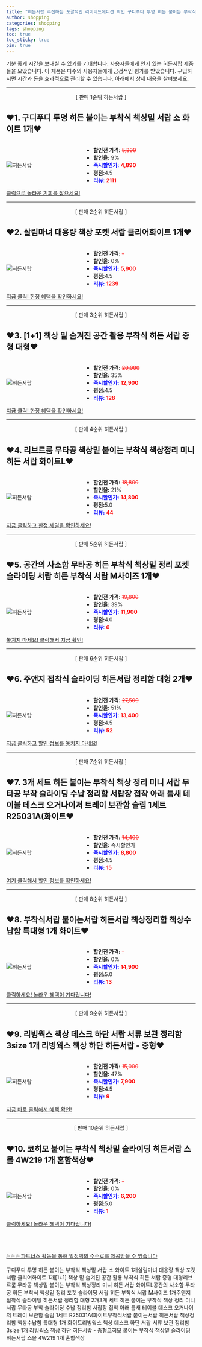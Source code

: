 ```yaml
---
title: "히든서랍 추천하는 포괄적인 리미티드에디션 확인 구디푸디 투명 히든 붙이는 부착식"
author: shopping
categories: shopping
tags: shopping
toc: true
toc_sticky: true
pin: true
---
```

기분 좋게 시간을 보내실 수 있기를 기대합니다. 사용자들에게 인기 있는 히든서랍 제품들을 모았습니다. 이 제품은 다수의 사용자들에게 긍정적인 평가를 받았습니다. 구입하시면 시간과 돈을 효과적으로 관리할 수 있습니다. 아래에서 상세 내용을 살펴보세요.

---
<p class="toplist" style="margin: 0 auto; display: block; width: fit-content;">[ 판매 1순위 히든서랍 ]</p>

<h2><strong>❤️1. 구디푸디 투명 히든 붙이는 부착식 책상밑 서랍 소 화이트 1개❤️</strong></h2>

<div style="display: flex; align-items: center;">
    <div style="flex: 0.4;">
        <img src="https://thumbnail7.coupangcdn.com/thumbnails/remote/230x230ex/image/vendor_inventory/bf2e/42d8abea2af6ad6589364036ea0865e3394edc0ded4ee72a61f793cf31a9.jpg" alt="히든서랍" style="max-width: 100%;">
    </div>
    <div style="flex: 0.6; margin-left: 10px;">
        <ul>
            <li><strong>할인전 가격:</strong> <del style="color: red;">5,390</del></li>
            <li><strong>할인율:</strong> 9%</li>
            <li><span style='color:blue'><strong>즉시할인가:</strong></span> <span style='color:red'><strong>4,890</strong></span></li>
            <li><strong>평점:</strong>4.5</li>
            <li><span style='color:blue'><strong>리뷰:</strong></span> <span style='color:red'><strong>2111</strong></span></li>
        </ul>
    </div>
</div>
<div class="center">
    <a href="https://selin100587001.github.io?lptag=AF9450613&subid=githubio&pageKey=6513424074&traceid=V0-153&itemId=14397168154&vendorItemId=85149814883" class="myButton">
        클릭으로 놀라운 기회를 잡으세요!
    </a>
</div>


---
<p class="toplist" style="margin: 0 auto; display: block; width: fit-content;">[ 판매 2순위 히든서랍 ]</p>

<h2><strong>❤️2. 살림마녀 대용량 책상 포켓 서랍 클리어화이트 1개❤️</strong></h2>

<div style="display: flex; align-items: center;">
    <div style="flex: 0.4;">
        <img src="https://thumbnail7.coupangcdn.com/thumbnails/remote/230x230ex/image/retail/images/2021/06/15/11/1/0ee1cbe3-ad87-482d-92aa-586b8f37290e.jpg" alt="히든서랍" style="max-width: 100%;">
    </div>
    <div style="flex: 0.6; margin-left: 10px;">
        <ul>
            <li><strong>할인전 가격:</strong> <del style="color: red;">-</del></li>
            <li><strong>할인율:</strong> 0%</li>
            <li><span style='color:blue'><strong>즉시할인가:</strong></span> <span style='color:red'><strong>5,900</strong></span></li>
            <li><strong>평점:</strong>4.5</li>
            <li><span style='color:blue'><strong>리뷰:</strong></span> <span style='color:red'><strong>1239</strong></span></li>
        </ul>
    </div>
</div>
<div class="center">
    <a href="https://selin100587001.github.io?lptag=AF9450613&subid=githubio&pageKey=5677877394&traceid=V0-153&itemId=9369105185&vendorItemId=76654297479" class="myButton">
        지금 클릭! 한정 혜택을 확인하세요!
    </a>
</div>


---
<p class="toplist" style="margin: 0 auto; display: block; width: fit-content;">[ 판매 3순위 히든서랍 ]</p>

<h2><strong>❤️3. [1+1] 책상 밑 숨겨진 공간 활용 부착식 히든 서랍 중형 대형❤️</strong></h2>

<div style="display: flex; align-items: center;">
    <div style="flex: 0.4;">
        <img src="https://thumbnail7.coupangcdn.com/thumbnails/remote/230x230ex/image/vendor_inventory/230e/ba17ec2f0ac109afef3442836cf761df318fe42108400819852bfa394872.jpg" alt="히든서랍" style="max-width: 100%;">
    </div>
    <div style="flex: 0.6; margin-left: 10px;">
        <ul>
            <li><strong>할인전 가격:</strong> <del style="color: red;">20,000</del></li>
            <li><strong>할인율:</strong> 35%</li>
            <li><span style='color:blue'><strong>즉시할인가:</strong></span> <span style='color:red'><strong>12,900</strong></span></li>
            <li><strong>평점:</strong>4.5</li>
            <li><span style='color:blue'><strong>리뷰:</strong></span> <span style='color:red'><strong>128</strong></span></li>
        </ul>
    </div>
</div>
<div class="center">
    <a href="https://selin100587001.github.io?lptag=AF9450613&subid=githubio&pageKey=7405547998&traceid=V0-153&itemId=19176599587&vendorItemId=86294588742" class="myButton">
        지금 클릭! 한정 혜택을 확인하세요!
    </a>
</div>


---
<p class="toplist" style="margin: 0 auto; display: block; width: fit-content;">[ 판매 4순위 히든서랍 ]</p>

<h2><strong>❤️4. 리브르룸 무타공 책상밑 붙이는 부착식 책상정리 미니 히든 서랍 화이트L❤️</strong></h2>

<div style="display: flex; align-items: center;">
    <div style="flex: 0.4;">
        <img src="https://thumbnail8.coupangcdn.com/thumbnails/remote/230x230ex/image/vendor_inventory/8254/24e01f44ec2c5e22eba8bab6510c73109a91555064a27562e2ec83315efc.jpg" alt="히든서랍" style="max-width: 100%;">
    </div>
    <div style="flex: 0.6; margin-left: 10px;">
        <ul>
            <li><strong>할인전 가격:</strong> <del style="color: red;">18,800</del></li>
            <li><strong>할인율:</strong> 21%</li>
            <li><span style='color:blue'><strong>즉시할인가:</strong></span> <span style='color:red'><strong>14,800</strong></span></li>
            <li><strong>평점:</strong>5.0</li>
            <li><span style='color:blue'><strong>리뷰:</strong></span> <span style='color:red'><strong>44</strong></span></li>
        </ul>
    </div>
</div>
<div class="center">
    <a href="https://selin100587001.github.io?lptag=AF9450613&subid=githubio&pageKey=7958667745&traceid=V0-153&itemId=21999923328&vendorItemId=89047463816" class="myButton">
        지금 클릭하고 한정 세일을 확인하세요!
    </a>
</div>


---
<p class="toplist" style="margin: 0 auto; display: block; width: fit-content;">[ 판매 5순위 히든서랍 ]</p>

<h2><strong>❤️5. 공간의 사소함 무타공 히든 부착식 책상밑 정리 포켓 슬라이딩 서랍 히든 부착식 서랍 M사이즈 1개❤️</strong></h2>

<div style="display: flex; align-items: center;">
    <div style="flex: 0.4;">
        <img src="https://thumbnail9.coupangcdn.com/thumbnails/remote/230x230ex/image/vendor_inventory/599d/5ae5a6871f5ba90dc87881a7d1b136a0446f88f9493d4aac136d853c326e.jpg" alt="히든서랍" style="max-width: 100%;">
    </div>
    <div style="flex: 0.6; margin-left: 10px;">
        <ul>
            <li><strong>할인전 가격:</strong> <del style="color: red;">19,800</del></li>
            <li><strong>할인율:</strong> 39%</li>
            <li><span style='color:blue'><strong>즉시할인가:</strong></span> <span style='color:red'><strong>11,900</strong></span></li>
            <li><strong>평점:</strong>4.0</li>
            <li><span style='color:blue'><strong>리뷰:</strong></span> <span style='color:red'><strong>6</strong></span></li>
        </ul>
    </div>
</div>
<div class="center">
    <a href="https://selin100587001.github.io?lptag=AF9450613&subid=githubio&pageKey=8077231691&traceid=V0-153&itemId=22759273665&vendorItemId=89794426683" class="myButton">
        놓치지 마세요! 클릭해서 지금 확인!
    </a>
</div>


---
<p class="toplist" style="margin: 0 auto; display: block; width: fit-content;">[ 판매 6순위 히든서랍 ]</p>

<h2><strong>❤️6. 주앤지 접착식 슬라이딩 히든서랍 정리함 대형 2개❤️</strong></h2>

<div style="display: flex; align-items: center;">
    <div style="flex: 0.4;">
        <img src="https://thumbnail8.coupangcdn.com/thumbnails/remote/230x230ex/image/retail/images/5303324183971763-cd052815-f933-415f-8a8d-edbbc93b8d3d.jpg" alt="히든서랍" style="max-width: 100%;">
    </div>
    <div style="flex: 0.6; margin-left: 10px;">
        <ul>
            <li><strong>할인전 가격:</strong> <del style="color: red;">27,500</del></li>
            <li><strong>할인율:</strong> 51%</li>
            <li><span style='color:blue'><strong>즉시할인가:</strong></span> <span style='color:red'><strong>13,400</strong></span></li>
            <li><strong>평점:</strong>4.5</li>
            <li><span style='color:blue'><strong>리뷰:</strong></span> <span style='color:red'><strong>52</strong></span></li>
        </ul>
    </div>
</div>
<div class="center">
    <a href="https://selin100587001.github.io?lptag=AF9450613&subid=githubio&pageKey=6668899184&traceid=V0-153&itemId=15336811238&vendorItemId=82557089540" class="myButton">
        지금 클릭하고 할인 정보를 놓치지 마세요!
    </a>
</div>


---
<p class="toplist" style="margin: 0 auto; display: block; width: fit-content;">[ 판매 7순위 히든서랍 ]</p>

<h2><strong>❤️7. 3개 세트 히든 붙이는 부착식 책상 정리 미니 서랍 무타공 부착 슬라이딩 수납 정리함 서랍장 접착 아래 틈새 테이블 데스크 오거나이저 트레이 보관함 슬림 1세트 R25031A(화이트❤️</strong></h2>

<div style="display: flex; align-items: center;">
    <div style="flex: 0.4;">
        <img src="https://thumbnail6.coupangcdn.com/thumbnails/remote/230x230ex/image/vendor_inventory/e670/a0bfc0be21232cfcc96df777c8021074c59fef21a9286be04dd2c7075cf9.jpg" alt="히든서랍" style="max-width: 100%;">
    </div>
    <div style="flex: 0.6; margin-left: 10px;">
        <ul>
            <li><strong>할인전 가격:</strong> <del style="color: red;">14,400</del></li>
            <li><strong>할인율:</strong> 즉시할인가</li>
            <li><span style='color:blue'><strong>즉시할인가:</strong></span> <span style='color:red'><strong>8,800</strong></span></li>
            <li><strong>평점:</strong>4.5</li>
            <li><span style='color:blue'><strong>리뷰:</strong></span> <span style='color:red'><strong>15</strong></span></li>
        </ul>
    </div>
</div>
<div class="center">
    <a href="https://selin100587001.github.io?lptag=AF9450613&subid=githubio&pageKey=7756673983&traceid=V0-153&itemId=20907484425&vendorItemId=87974469034" class="myButton">
        여기 클릭해서 할인 정보를 확인하세요!
    </a>
</div>


---
<p class="toplist" style="margin: 0 auto; display: block; width: fit-content;">[ 판매 8순위 히든서랍 ]</p>

<h2><strong>❤️8. 부착식서랍 붙이는서랍 히든서랍 책상정리함 책상수납함 특대형 1개 화이트❤️</strong></h2>

<div style="display: flex; align-items: center;">
    <div style="flex: 0.4;">
        <img src="https://thumbnail6.coupangcdn.com/thumbnails/remote/230x230ex/image/vendor_inventory/f92b/a1e0db4869b57e2c72663d9d225172e133e9c72c4ea1c3dcce9fe31aab78.png" alt="히든서랍" style="max-width: 100%;">
    </div>
    <div style="flex: 0.6; margin-left: 10px;">
        <ul>
            <li><strong>할인전 가격:</strong> <del style="color: red;">-</del></li>
            <li><strong>할인율:</strong> 0%</li>
            <li><span style='color:blue'><strong>즉시할인가:</strong></span> <span style='color:red'><strong>14,900</strong></span></li>
            <li><strong>평점:</strong>5.0</li>
            <li><span style='color:blue'><strong>리뷰:</strong></span> <span style='color:red'><strong>13</strong></span></li>
        </ul>
    </div>
</div>
<div class="center">
    <a href="https://selin100587001.github.io?lptag=AF9450613&subid=githubio&pageKey=7889645650&traceid=V0-153&itemId=21596902539&vendorItemId=88648430174" class="myButton">
        클릭하세요! 놀라운 혜택이 기다립니다!
    </a>
</div>


---
<p class="toplist" style="margin: 0 auto; display: block; width: fit-content;">[ 판매 9순위 히든서랍 ]</p>

<h2><strong>❤️9. 리빙웍스 책상 데스크 하단 서랍 서류 보관 정리함 3size 1개 리빙웍스 책상 하단 히든서랍 - 중형❤️</strong></h2>

<div style="display: flex; align-items: center;">
    <div style="flex: 0.4;">
        <img src="https://thumbnail7.coupangcdn.com/thumbnails/remote/230x230ex/image/vendor_inventory/041f/37c68cceb1903a43cb6efb565f2f2e9a25d499119342db42b3b93a9f8313.jpg" alt="히든서랍" style="max-width: 100%;">
    </div>
    <div style="flex: 0.6; margin-left: 10px;">
        <ul>
            <li><strong>할인전 가격:</strong> <del style="color: red;">15,000</del></li>
            <li><strong>할인율:</strong> 47%</li>
            <li><span style='color:blue'><strong>즉시할인가:</strong></span> <span style='color:red'><strong>7,900</strong></span></li>
            <li><strong>평점:</strong>4.5</li>
            <li><span style='color:blue'><strong>리뷰:</strong></span> <span style='color:red'><strong>9</strong></span></li>
        </ul>
    </div>
</div>
<div class="center">
    <a href="https://selin100587001.github.io?lptag=AF9450613&subid=githubio&pageKey=8088031824&traceid=V0-153&itemId=22831895789&vendorItemId=89866647659" class="myButton">
        지금 바로 클릭해서 혜택 확인!
    </a>
</div>


---
<p class="toplist" style="margin: 0 auto; display: block; width: fit-content;">[ 판매 10순위 히든서랍 ]</p>

<h2><strong>❤️10. 코히모 붙이는 부착식 책상밑 슬라이딩 히든서랍 스몰 4W219 1개 혼합색상❤️</strong></h2>

<div style="display: flex; align-items: center;">
    <div style="flex: 0.4;">
        <img src="https://thumbnail9.coupangcdn.com/thumbnails/remote/230x230ex/image/vendor_inventory/9452/cadd5e0b4721137b98d9c0e3f997e080fc03ce1fcb1a7a749a5f70e3e423.png" alt="히든서랍" style="max-width: 100%;">
    </div>
    <div style="flex: 0.6; margin-left: 10px;">
        <ul>
            <li><strong>할인전 가격:</strong> <del style="color: red;">-</del></li>
            <li><strong>할인율:</strong> 0%</li>
            <li><span style='color:blue'><strong>즉시할인가:</strong></span> <span style='color:red'><strong>6,200</strong></span></li>
            <li><strong>평점:</strong>5.0</li>
            <li><span style='color:blue'><strong>리뷰:</strong></span> <span style='color:red'><strong>1</strong></span></li>
        </ul>
    </div>
</div>
<div class="center">
    <a href="https://selin100587001.github.io?lptag=AF9450613&subid=githubio&pageKey=8092864166&traceid=V0-153&itemId=22864243610&vendorItemId=89898875671" class="myButton">
        클릭하세요! 놀라운 혜택이 기다립니다!
    </a>
</div>

<br><br><br>[💦 💦 💦 파트너스 활동을 통해 일정액의 수수료를 제공받을 수 있습니다](https://link.coupang.com/a/bcpT2c)<br><br>구디푸디 투명 히든 붙이는 부착식 책상밑 서랍 소 화이트 1개살림마녀 대용량 책상 포켓 서랍 클리어화이트 1개[1+1] 책상 밑 숨겨진 공간 활용 부착식 히든 서랍 중형 대형리브르룸 무타공 책상밑 붙이는 부착식 책상정리 미니 히든 서랍 화이트L공간의 사소함 무타공 히든 부착식 책상밑 정리 포켓 슬라이딩 서랍 히든 부착식 서랍 M사이즈 1개주앤지 접착식 슬라이딩 히든서랍 정리함 대형 2개3개 세트 히든 붙이는 부착식 책상 정리 미니 서랍 무타공 부착 슬라이딩 수납 정리함 서랍장 접착 아래 틈새 테이블 데스크 오거나이저 트레이 보관함 슬림 1세트 R25031A(화이트부착식서랍 붙이는서랍 히든서랍 책상정리함 책상수납함 특대형 1개 화이트리빙웍스 책상 데스크 하단 서랍 서류 보관 정리함 3size 1개 리빙웍스 책상 하단 히든서랍 - 중형코히모 붙이는 부착식 책상밑 슬라이딩 히든서랍 스몰 4W219 1개 혼합색상